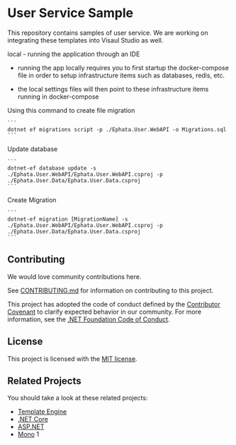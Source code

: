 # User Service Sample

This repository contains samples of user service. We are working on integrating these templates into Visaul Studio as well.

local - running the application through an IDE
- running the app locally requires you to first startup the docker-compose file in order to setup infrastructure items such as databases, redis, etc.
		
- the local settings files will then point to these infrastructure items running in docker-compose

Using this command to create file migration
```` 
```
dotnet ef migrations script -p ./Ephata.User.WebAPI -o Migrations.sql
```
````

Update database
```` 
```
dotnet-ef database update -s ./Ephata.User.WebAPI/Ephata.User.WebAPI.csproj -p ./Ephata.User.Data/Ephata.User.Data.csproj
```
````

Create Migration
```` 
```
dotnet-ef migration [MigrationName] -s ./Ephata.User.WebAPI/Ephata.User.WebAPI.csproj -p ./Ephata.User.Data/Ephata.User.Data.csproj
```
````

## Contributing

We would love community contributions here.

See [CONTRIBUTING.md](CONTRIBUTING.md) for information on contributing to this project.

This project has adopted the code of conduct defined by the [Contributor Covenant](http://contributor-covenant.org/) 
to clarify expected behavior in our community. For more information, see the [.NET Foundation Code of Conduct](http://www.dotnetfoundation.org/code-of-conduct).

## License

This project is licensed with the [MIT license](LICENSE).

## Related Projects

You should take a look at these related projects:

- [Template Engine](https://github.com/dotnet/templating/)
- [.NET Core](https://github.com/dotnet/core)
- [ASP.NET](https://github.com/aspnet)
- [Mono](https://github.com/mono)
1
